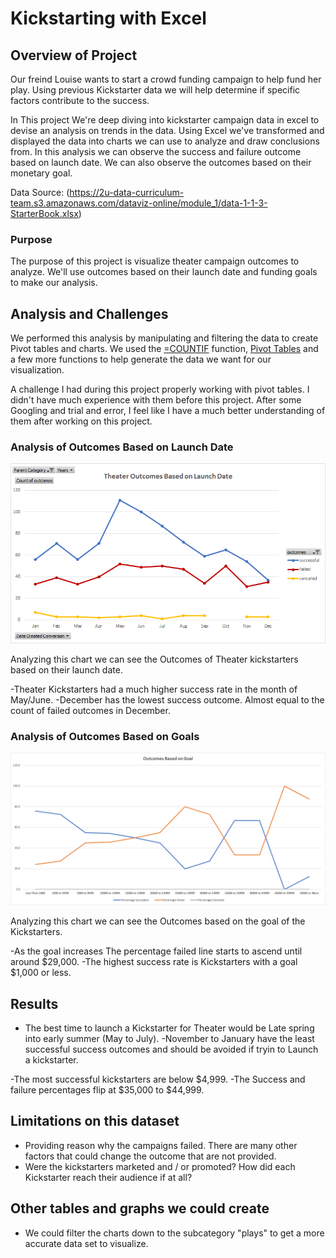 # Kickstarting with Excel

## Overview of Project

Our freind Louise wants to start a crowd funding campaign to help fund her play. Using previous Kickstarter data we will help determine if specific factors contribute to the success.

In This project We're deep diving into kickstarter campaign data in excel to devise an analysis on trends in the data. Using Excel we've transformed and displayed the data into charts we can use to analyze and draw conclusions from. In this analysis we can observe the success and failure outcome based on launch date. We can also observe the outcomes based on their monetary goal.

Data Source: (https://2u-data-curriculum-team.s3.amazonaws.com/dataviz-online/module_1/data-1-1-3-StarterBook.xlsx)

### Purpose

The purpose of this project is visualize theater campaign outcomes to analyze. We'll use outcomes based on their launch date and funding goals to make our analysis. 

## Analysis and Challenges

We performed this analysis by manipulating and filtering the data to create Pivot tables and charts. We used the [=COUNTIF](https://support.microsoft.com/en-us/office/countif-function-e0de10c6-f885-4e71-abb4-1f464816df34) function, [Pivot Tables](https://support.microsoft.com/en-us/office/create-a-pivottable-to-analyze-worksheet-data-a9a84538-bfe9-40a9-a8e9-f99134456576) and a few more functions to help generate the data we want for our visualization.

A challenge I had during this project properly working with pivot tables. I didn't have much experience with them before this project. After some Googling and trial and error, I feel like I have a much better understanding of them after working on this project. 

### Analysis of Outcomes Based on Launch Date

![Outcomes Based on Launch Date Chart](/Resources/Theater_Outcomes_vs_Launch.png)

Analyzing this chart we can see the Outcomes of Theater kickstarters based on their launch date. 

-Theater Kickstarters had a much higher success rate in the month of May/June.
-December has the lowest success outcome. Almost equal to the count of failed outcomes in December.

### Analysis of Outcomes Based on Goals

![Outcomes vs Goals Chart](/Resources/Outcomes_vs_Goals.png)

Analyzing this chart we can see the Outcomes based on the goal of the Kickstarters.

-As the goal increases The percentage failed line starts to ascend until around $29,000.
-The highest success rate is Kickstarters with a goal $1,000 or less.

## Results

- The best time to launch a Kickstarter for Theater would be Late spring into early summer (May to July). 
-November to January have the least successful success outcomes and should be avoided if tryin to Launch a kickstarter.

-The most successful kickstarters are below $4,999.
-The Success and failure percentages flip at $35,000 to $44,999.

## Limitations on this dataset

- Providing reason why the campaigns failed. There are many other factors that could change the outcome that are not provided. 
- Were the kickstarters marketed and / or promoted? How did each Kickstarter reach their audience if at all?


## Other tables and graphs we could create

- We could filter the charts down to the subcategory "plays" to get a more accurate data set to visualize. 

